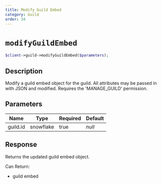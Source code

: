 ```yaml
---
title: Modify Guild Embed
category: Guild
order: 34
---
```


# `modifyGuildEmbed`

```php
$client->guild->modifyGuildEmbed($parameters);
```

## Description

Modify a guild embed object for the guild. All attributes may be passed in with JSON and modified. Requires the &#039;MANAGE_GUILD&#039; permission.

## Parameters


Name | Type | Required | Default
--- | --- | --- | ---
guild.id | snowflake | true | *null*

## Response

Returns the updated guild embed object.

Can Return:

* guild embed
